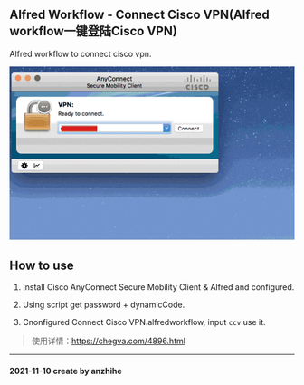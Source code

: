## Alfred Workflow - Connect Cisco VPN(Alfred workflow一键登陆Cisco VPN)

Alfred workflow to connect cisco vpn.

![image](https://github.com/anzhihe/Efficient-office/blob/master/connect-cisco-vpn/ccv.gif)

## How to use

1. Install Cisco AnyConnect Secure Mobility Client & Alfred and configured.

2. Using script get password + dynamicCode.

3. Cnonfigured Connect Cisco VPN.alfredworkflow, input `ccv` use it.

> 使用详情：https://chegva.com/4896.html

---
#### 2021-11-10 create by anzhihe
